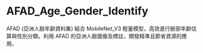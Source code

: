 # AFAD_Age_Gender_Identify
AFAD (亞洲人臉年齡資料集) 結合 MobileNet_V3 輕量模型，高效進行臉部年齡估算與性別分類。利用 AFAD 的亞洲人臉圖像及標註，開發精準且節省資源的應用。
